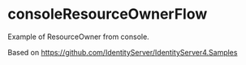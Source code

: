 # consoleResourceOwnerFlow
Example of ResourceOwner from console. 

Based on https://github.com/IdentityServer/IdentityServer4.Samples
